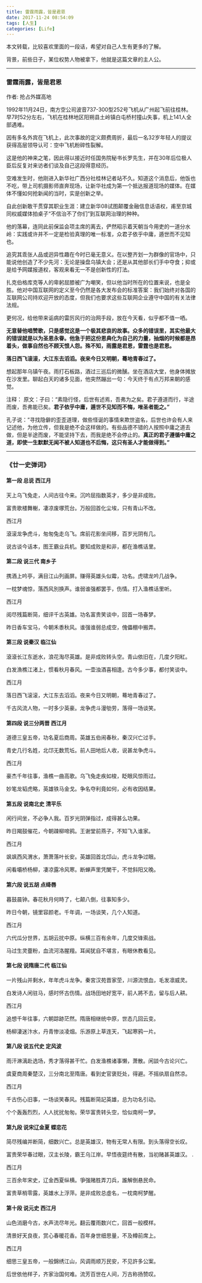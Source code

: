```yaml
---
title: 雷霆雨露，皆是君恩
date: 2017-11-24 08:54:09
tags: [人生]
categories: [Life]
---
```


本文转载，比较喜欢里面的一段话，希望对自己人生有更多的了解。

背景，前些日子，某位权势人物被拿下，他就是这篇文章的主人公。

---

### 雷霆雨露，皆是君恩

作者: 抢占外媒高地

1992年11月24日，南方空公司波音737-300型252号飞机从广州起飞前往桂林。早7时52分左右，飞机在桂林地区阳朔县土岭镇白屯桥村撞山失事，机上141人全部遇难。

因有多名外宾在飞机上，此次事故的定义颇费周折，最后一名32岁年轻人的提议获得高层领导认可：空中飞机粉碎性裂解。

这是他的神来之笔，因此得以接近时任国务院秘书长罗先生，并在30年后位极人臣后反复对来访者们谈及自己这段得意经历。

空难发生时，他刚进入新华社广西分社桂林记者站不久。知道这个消息后，他饭也不吃，带上司机摄影师直奔现场，让新华社成为第一个抵达报道现场的媒体。在媒体不懂如何抢新闻的当时，实是创新之举。

自此创新敢干贯穿其职业生涯：建立新华08试图颠覆金融信息话语权，甫至京城同权威媒体拍桌子‌‌“不信治不了你们‌‌”到互联网治理的种种。

他的落幕，连同此前保监会项主席的离去，俨然昭示着天朝当今用吏的一道分水岭：实践或许并不一定是检验真理的唯一标准，众君子依乎中庸，遁世而不见知也。

追究其乖张人品或迥异性趣在今时已毫无意义。在以整齐划一为群像的官场中，只能说他创造了不少先河：无论是操盘乌镇大会；还是从其他部长们手中夺食；抑或是给予网媒报道权，客观来看无一不是创新性的打法。

扎克伯格库克等人的卑躬屈膝被广为嘲笑，但以他当时所在的位置来说，也是全胜。他对中国互联网的定义至今仍然是各大发布会的标准答案：我们始终对各国的互联网公司持欢迎开放的态度，但我们也要求这些互联网企业遵守中国的有关法律法规。

更何况，给他带来诟病的雷厉风行的治网手段，放在今天看，似乎都不值一哂。

**无意替他唱赞歌，只是感觉这是一个极其悲哀的故事。众多的错误里，其实他最大的错误就是以为圣恩永眷。他急于把这份恩典化为自己的力量，抽烟的时候都是昂着头，做事自然也不顾天恨人怨。殊不知，雨露是君恩，雷霆也是君恩。**

**落日西飞滚滚，大江东去滔滔。夜来今日又明朝，蓦地青春过了。**

想起那年乌镇午夜。雨打石板路，酒过三巡后的微醺。坐在酒店大堂，他身体摊放在沙发里。聊起白天的诸多见面，他突然蹦出一句：今天终于有点万邦来朝的感觉。


注释：
原文：子曰：“素隐行怪，后世有述焉，吾弗为之矣。君子遵道而行，半途而废，吾弗能已矣。**君子依乎中庸，遁世不见知而不悔，唯圣者能之。”**

孔子说：“寻找隐僻的歪歪道理，做些怪诞的事情来欺世盗名，后世也许会有人来记述他，为他立传，但我是绝不会这样做的。有些品德不错的人按照中庸之道去做，但是半途而废，不能坚持下去，而我是绝不会停止的。**真正的君子遵循中庸之道，即使一生默默无闻不被人知道也不后悔，这只有圣人才能做得到。”**


---

### 《廿一史弹词》
 

 

#### 第一段    总说  西江月  

 

天上乌飞兔走，人间古往今来。沉吟屈指数英才，多少是非成败。

富贵歌楼舞榭，凄凉废塚荒台。万般回首化尘埃，只有青山不改。

 

西江月

 

滾滚龙争虎斗，匆匆兔走乌飞。席前花影坐间移，百岁光阴有几。

说古谈今话本，图王霸业兵机。要知成败是和非，都在渔樵话里。

 

 

#### 第二段    说三代  南乡子    

 

携酒上吟亭，满目江山列画屏。赚得英雄头似霉，功名。虎啸龙吟几战争。

一枕梦魂惊，落西风別换声。谁弱谁强都罢手，伤情。打入渔樵话里听。

 

西江月

 

阅尽残篇断简，细评千古英雄。功名富贵笑谈中，回首一场春梦。

昨日香车宝马，今朝禾黍秋风。谁强谁弱总成空，傀儡棚中搬弄。

 

 

#### 第三段    说秦汉  临江仙

 

滾滾长江东逝水，浪花淘尽英雄。是非成败转头空。青山依旧在，几度夕阳紅。

白发漁樵江渚上，惯看秋月春风。一壶浊酒喜相逢。古今多少事，都付笑谈中。

 

西江月

 

落日西飞滚滚，大江东去滔滔。夜来今日又明朝，蓦地青春过了。

千古风流人物，一时多少英豪。龙争虎斗漫劬劳，落得一场谈笑。

 

 

#### 第四段    说三分两晋  西江月

 

道德三皇五帝，功名夏后商周。英雄五伯闹春秋，秦汉兴亡过手。

青史几行名姓，北邙无数荒坵。前人田地后人收，说甚龙争虎斗。

 

西江月

豪杰千年往事，渔樵一曲高歌。乌飞兔走疾如梭，眨眼风惊雨过。

妙笔龙韬虎略，英雄铁马金戈。争名夺利竟如何，必有收因结果。

 

 

#### 第五段  说南北史  清平乐

 

闲行间坐，不必争人我。百岁光阴弹指过，成得甚么功果。

昨日羯鼓催花，今朝疎柳啼鸦。王谢堂前燕子，不知飞入谁家。

 

西江月

飒飒西风渭水，萧萧落叶长安。英雄回首北邙山，虎斗龙争过眼。

闲看壩桥杨柳，凄凉露冷风寒。断蝉声里凭闌干，不觉斜阳又晚。

 

 

#### 第六段  说五胡  点绛唇    

 

暮鼓晨钟。春花秋月何時了，七颠八倒，往事知多少。

昨日今朝，镜里容颜老。千年调，一场谈笑，几个人知道。

 

西江月

 

六代瓜分世界，五胡云扰中原。纵横三百有余年，几度交锋索战。

马过生灵虀粉，血流河洛腥羶。耳闻犹自不堪言，有眼休教看见。

 

 

#### 第七段  说隋唐二代  临江仙

 

一片残山并剩水，年年虎斗龙争。秦宮汉苑晋家茔，川源流恨血，毛发凛威灵。

白发诗人闲驻马，感时怀古伤情。战场田地好宽平，前人將不去，留与后人耕。

 

西江月

 

追想千年往事，六朝踪跡茫然。隋唐相继统中原，世态几回云变。

杨柳淒迷汴水，丹青惨淡凌烟。乐游原上草连天，飞起寒鸦一片。

 

 

#### 第八段  说五代史  定风波

 

雨汗淋漓赴选场，秀才落得甚干忙。白发渔樵诸事懒，萧散。闲談今古论兴亡。

虞夏商周秦楚汉，三分南北至隋唐。看到史官褒贬处，得避。不摇纨扇自然凉。

 

西江月

 

千古伤心旧事，一场谈笑春风。残篇断简記英雄，总为功名引动。

个个轰轰烈烈，人人扰扰匆匆。荣华富贵转头空，恰似南柯一梦。

 

 

#### 第九段  说宋辽金夏  蝶恋花

 

简尽残编并断简，细数兴亡。总是英雄汉，物有无常人有限。到头落得空长叹。

富贵荣华春过眼，汉主长陵，霸王乌江岸。早悟夜筵终有散，当初赌甚英雄汉。  .

 

西江月

三百余年宋史，辽金西夏纵横。爭强赌胜弄刀兵，誰解倒悬民命。

富贵草梢零露，英雄水上浮萍。是非成败总虛名，一枕南柯梦醒。

 

 

#### 第十段  说元史  西江月    

 

山色消磨今古，水声流尽年光。翻云覆雨数兴亡，回首一般模样。

清景好天良夜，赏心春暖花香。百年身世细思量，不及樽前席上。

 

西江月

 

细思三皇五帝，一般錦绣江山，风调雨顺万民安，不见許多公案。

后世依他样子，齐家治国何难。流芳百世在人间，万古称扬赞叹。